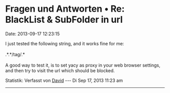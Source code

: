 Fragen und Antworten • Re: BlackList & SubFolder in url
=======================================================

Date: 2013-09-17 12:23:15

I just tested the following string, and it works fine for me:\
\
.\*.\*/tag/.\*\
\
A good way to test it, is to set yacy as proxy in your web browser
settings, and then try to visit the url which should be blocked.

Statistik: Verfasst von
[David](http://forum.yacy-websuche.de/memberlist.php?mode=viewprofile&u=8887)
--- Di Sep 17, 2013 11:23 am

------------------------------------------------------------------------
